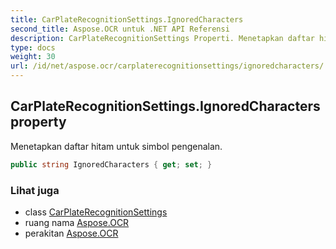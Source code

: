 ```yaml
---
title: CarPlateRecognitionSettings.IgnoredCharacters
second_title: Aspose.OCR untuk .NET API Referensi
description: CarPlateRecognitionSettings Properti. Menetapkan daftar hitam untuk simbol pengenalan.
type: docs
weight: 30
url: /id/net/aspose.ocr/carplaterecognitionsettings/ignoredcharacters/
---
```

## CarPlateRecognitionSettings.IgnoredCharacters property

Menetapkan daftar hitam untuk simbol pengenalan.

```csharp
public string IgnoredCharacters { get; set; }
```

### Lihat juga

* class [CarPlateRecognitionSettings](../)
* ruang nama [Aspose.OCR](../../carplaterecognitionsettings/)
* perakitan [Aspose.OCR](../../../)


